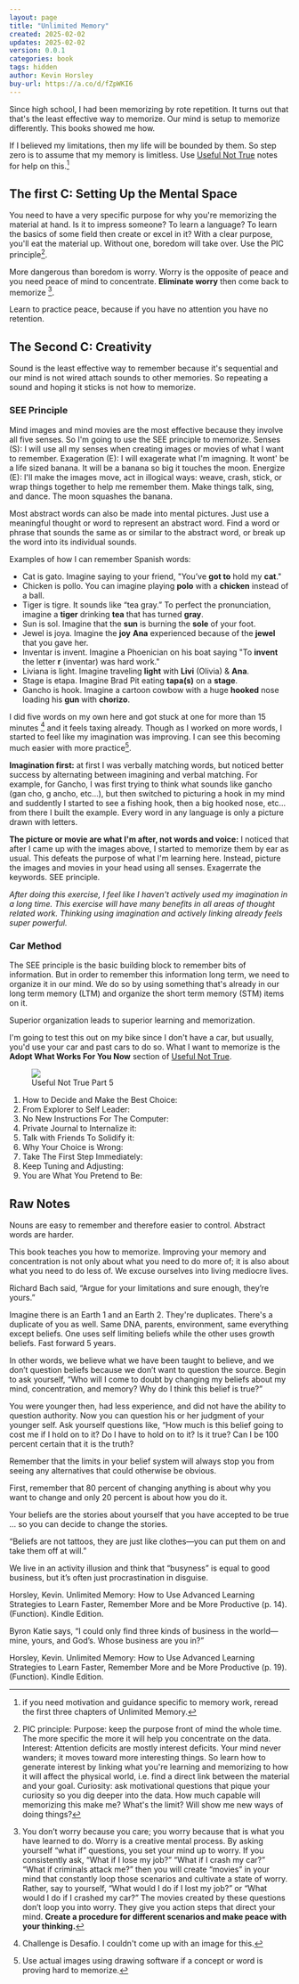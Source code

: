 ```yaml
---
layout: page
title: "Unlimited Memory"
created: 2025-02-02
updates: 2025-02-02
version: 0.0.1
categories: book
tags: hidden
author: Kevin Horsley
buy-url: https://a.co/d/fZpWKI6
---
```


Since high school, I had been memorizing by rote repetition. It turns out that that's the least effective way to memorize. Our mind is setup to memorize differently. This books showed me how.

If I believed my limitations, then my life will be bounded by them. So step zero is to assume that my memory is limitless. Use [Useful Not True](/books/useful-not-true) notes for help on this.[^2]

[^2]: if you need motivation and guidance specific to memory work, reread the first three chapters of Unlimited Memory.

## The first C: Setting Up the Mental Space

You need to have a very specific purpose for why you're memorizing the material at hand. Is it to impress someone? To learn a language? To learn the basics of some field then create or excel in it?  With a clear purpose, you'll eat the material up. Without one, boredom will take over. Use the PIC principle[^1].

More dangerous than boredom is worry. Worry is the opposite of peace and you need peace of mind to concentrate. **Eliminate worry** then come back to memorize [^3].

[^3]: You don’t worry because you care; you worry because that is what you have learned to do. Worry is a creative mental process. By asking yourself “what if” questions, you set your mind up to worry. If you consistently ask, “What if I lose my job?” “What if I crash my car?” “What if criminals attack me?” then you will create “movies” in your mind that constantly loop those scenarios and cultivate a state of worry. Rather, say to yourself, “What would I do if I lost my job?” or “What would I do if I crashed my car?” The movies created by these questions don’t loop you into worry. They give you action steps that direct your mind. **Create a procedure for different scenarios and make peace with your thinking.**

[^1]: PIC principle: Purpose: keep the purpose front of mind the whole time. The more specific the more it will help you concentrate on the data. Interest: Attention deficits are mostly interest deficits. Your mind never wanders; it moves toward more interesting things. So learn how to generate interest by linking what you're learning and memorizing to how it will affect the physical world, i.e. find a direct link between the material and your goal. Curiosity: ask motivational questions that pique your curiosity so you dig deeper into the data. How much capable will memorizing this make me? What's the limit? Will show me new ways of doing things?


Learn to practice peace, because if you have no attention you have no retention.

## The Second C: Creativity

Sound is the least effective way to remember because it's sequential and our mind is not wired attach sounds to other memories. So repeating a sound and hoping it sticks is not how to memorize.

### SEE Principle

Mind images and mind movies are the most effective because they involve all five senses. So I'm going to use the SEE principle to memorize. Senses (S): I will use all my senses when creating images or movies of what I want to remember. Exageration (E): I will exagerate what I'm imagning. It wont' be a life sized banana. It will be a banana so big it touches the moon. Energize (E): I'll make the images move, act in illogical ways: weave, crash, stick, or wrap things together to help me remember them. Make things talk, sing, and dance. The moon squashes the banana.

Most abstract words can also be made into mental pictures. Just use a meaningful thought or word to represent an abstract word. Find a word or phrase that sounds the same as or similar to the abstract word, or break up the word into its individual sounds.

Examples of how I can remember Spanish words:

* Cat is gato. Imagine saying to your friend, "You’ve **got to** hold my **cat**."
* Chicken is pollo. You can imagine playing **polo** with a **chicken** instead of a ball.
* Tiger is tigre. It sounds like “tea gray.” To perfect the pronunciation, imagine a **tiger** drinking **tea** that has turned **gray**.
* Sun is sol. Imagine that the **sun** is burning the **sole** of your foot.
* Jewel is joya. Imagine the **joy** **Ana** experienced because of the **jewel** that you gave her.
* Inventar is invent. Imagine a Phoenician on his boat saying "To **invent** the letter **r** (inventar) was hard work."
* Liviana is light. Imagine traveling **light** with **Livi** (Olivia) & **Ana**.
* Stage is etapa. Imagine Brad Pit eating **tapa(s)** on a **stage**.
* Gancho is hook. Imagine a cartoon cowbow with a huge **hooked** nose loading his **gun** with **chorizo**.

I did five words on my own here and got stuck at one for more than 15 minutes [^4] and it feels taxing already. Though as I worked on more words, I started to feel like my imagination was improving. I can see this becoming much easier with more practice[^5].

[^4]: Challenge is Desafío. I couldn't come up with an image for this.
[^5]: Use actual images using drawing software if a concept or word is proving hard to memorize.

**Imagination first:** at first I was verbally matching words, but noticed better success by alternating between imagining and verbal matching. For example, for Gancho, I was first trying to think what sounds like gancho (gan cho, g ancho, etc...), but then switched to picturing a hook in my mind and suddently I started to see a fishing hook, then a big hooked nose, etc... from there I built the example. Every word in any language is only a picture drawn with letters.

**The picture or movie are what I'm after, not words and voice:** I noticed that after I came up with the images above, I started to memorize them by ear as usual. This defeats the purpose of what I'm learning here. Instead, picture the images and movies in your head using all senses. Exagerrate the keywords. SEE principle.

_After doing this exercise, I feel like I haven't actively used my imagination in a long time. This exercise will have many benefits in all areas of thought related work. Thinking using imagination and actively linking already feels super powerful._

### Car Method

The SEE principle is the basic building block to remember bits of information. But in order to remember this information long term, we need to organize it in our mind. We do so by using something that's already in our long term memory (LTM) and organize the short term memory (STM) items on it.

Superior organization leads to superior learning and memorization.

I'm going to test this out on my bike since I don't have a car, but usually, you'd use your car and past cars to do so. What I want to memorize is the **Adopt What Works For You Now** section of [Useful Not True](/books/useful-not-true).

<figure>
    <img src="../assets/castle-useful-not-true-p5.png">
    <figcaption>Useful Not True Part 5</figcaption>
</figure>

1. How to Decide and Make the Best Choice:
2. From Explorer to Self Leader:
3. No New Instructions For The Computer:
4. Private Journal to Internalize it:
5. Talk with Friends To Solidify it:
6. Why Your Choice is Wrong:
7. Take The First Step Immediately:
8. Keep Tuning and Adjusting:
9. You are What You Pretend to Be:

## Raw Notes
Nouns are easy to remember and therefore easier to control. Abstract words are harder.

This book teaches you how to memorize. Improving your memory and concentration is not only about what you need to do more of; it is also about what you need to do less of.
We excuse ourselves into living mediocre lives.

Richard Bach said, “Argue for your limitations and sure enough, they’re yours.”

Imagine there is an Earth 1 and an Earth 2. They're duplicates. There's a duplicate of you as well. Same DNA, parents, environment, same everything except beliefs. One uses self limiting beliefs while the other uses growth beliefs. Fast forward 5 years.

In other words, we believe what we have been taught to believe, and we don’t question beliefs because we don’t want to question the source. Begin to ask yourself, “Who will I come to doubt by changing my beliefs about my mind, concentration, and memory? Why do I think this belief is true?”

You were younger then, had less experience, and did not have the ability to question authority. Now you can question his or her judgment of your younger self. Ask yourself questions like, “How much is this belief going to cost me if I hold on to it? Do I have to hold on to it? Is it true? Can I be 100 percent certain that it is the truth?

Remember that the limits in your belief system will always stop you from seeing any alternatives that could otherwise be obvious.

First, remember that 80 percent of changing anything is about why you want to change and only 20 percent is about how you do it.

Your beliefs are the stories about yourself that you have accepted to be true … so you can decide to change the stories.

“Beliefs are not tattoos, they are just like clothes—you can put them on and take them off at will.”

We live in an activity illusion and think that “busyness” is equal to good business, but it’s often just procrastination in disguise.

Horsley, Kevin. Unlimited Memory: How to Use Advanced Learning Strategies to Learn Faster, Remember More and be More Productive (p. 14). (Function). Kindle Edition.

Byron Katie says, “I could only find three kinds of business in the world—mine, yours, and God’s. Whose business are you in?”

Horsley, Kevin. Unlimited Memory: How to Use Advanced Learning Strategies to Learn Faster, Remember More and be More Productive (p. 19). (Function). Kindle Edition.
